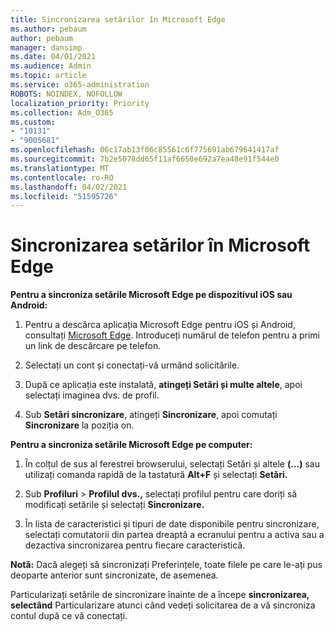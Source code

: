 ```yaml
---
title: Sincronizarea setărilor în Microsoft Edge
ms.author: pebaum
author: pebaum
manager: dansimp
ms.date: 04/01/2021
ms.audience: Admin
ms.topic: article
ms.service: o365-administration
ROBOTS: NOINDEX, NOFOLLOW
localization_priority: Priority
ms.collection: Adm_O365
ms.custom:
- "10131"
- "9005681"
ms.openlocfilehash: 06c17ab13f06c85561c6f775691ab679641417af
ms.sourcegitcommit: 7b2e5078dd65f11af6650e692a7ea48e91f544e0
ms.translationtype: MT
ms.contentlocale: ro-RO
ms.lasthandoff: 04/02/2021
ms.locfileid: "51595726"
---
```

# <a name="sync-settings-in-microsoft-edge"></a>Sincronizarea setărilor în Microsoft Edge

**Pentru a sincroniza setările Microsoft Edge pe dispozitivul iOS sau Android:**

1. Pentru a descărca aplicația Microsoft Edge pentru iOS și Android, consultați [Microsoft Edge](https://www.microsoft.com/edge?ocid=SMC-IA-4534424). Introduceți numărul de telefon pentru a primi un link de descărcare pe telefon.

1. Selectați un cont și conectați-vă urmând solicitările.

1. După ce aplicația este instalată, **atingeți Setări și multe altele**, apoi selectați imaginea dvs. de profil.

1. Sub **Setări sincronizare**, atingeți **Sincronizare**, apoi comutați **Sincronizare** la poziția on. 

**Pentru a sincroniza setările Microsoft Edge pe computer:**

1. În colțul de sus al ferestrei browserului, selectați Setări și altele **(...)** sau utilizați comanda rapidă de la tastatură **Alt+F** și selectați **Setări.**

1. Sub **Profiluri**  >  **Profilul dvs.,** selectați profilul pentru care doriți să modificați setările și selectați **Sincronizare.**

1. În lista de caracteristici și tipuri de date disponibile pentru sincronizare, selectați comutatorii din partea dreaptă a ecranului pentru a activa sau a dezactiva sincronizarea pentru fiecare caracteristică.

**Notă:** Dacă alegeți să sincronizați Preferințele, toate filele pe care le-ați pus deoparte anterior sunt sincronizate, de asemenea.

Particularizați setările de sincronizare înainte de a începe **sincronizarea, selectând** Particularizare atunci când vedeți solicitarea de a vă sincroniza contul după ce vă conectați.